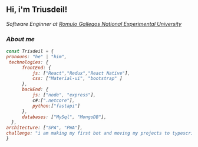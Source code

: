 <h2>Hi, i'm Triusdeil!</h2>
<p><em>Software Enginner at <a href="http://dace.unerg.me/">Romulo Gallegos National Experimental University</a>
  
  ###  About me
  ```javascript
const Trisdeil = {
  pronouns: "he" | "him",
   technologies: {
        frontEnd: {
            js: ["React","Redux","React Native"],
            css: ["Material-ui", "bootstrap" ]
        },
        backEnd: {
            js: ["node", "express"],
            c#:[".netcore"],
            python:["fastapi"]
        },
        databases: ["MySql", "MongoDB"],
    },
  architecture: ["SPA", "PWA"],
  challenge: "i am making my first bot and moving my projects to typescript"
}
